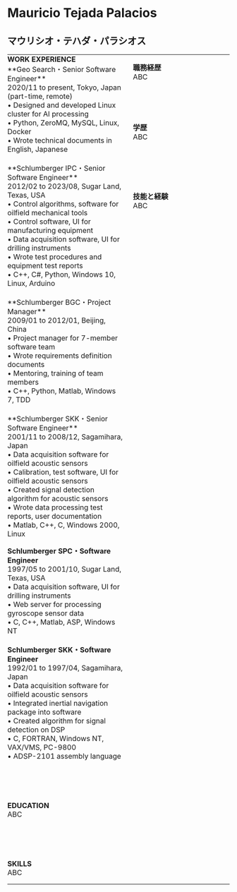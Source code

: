 # Mauricio Tejada Palacios
## マウリシオ・テハダ・パラシオス

<table style="border:none;margin:0px;padding:0px;"><tr style="border:none;margin:0px;padding:0px;"><td style="border:none;margin:0px;padding:0px;" width=390px>
<b>WORK EXPERIENCE</b>
<br>
**Geo Search・Senior Software Engineer**<br>
2020/11 to present, Tokyo, Japan (part-time, remote)<br>
•	Designed and developed Linux cluster for AI processing<br>
•	Python, ZeroMQ, MySQL, Linux, Docker<br>
•	Wrote technical documents in English, Japanese<br>
<br>
**Schlumberger IPC・Senior Software Engineer**<br>
2012/02 to 2023/08, Sugar Land, Texas, USA<br>
•	Control algorithms, software for oilfield mechanical tools<br>
•	Control software, UI for manufacturing equipment<br>
•	Data acquisition software, UI for drilling instruments<br>
•	Wrote test procedures and equipment test reports<br>
•	C++, C#, Python, Windows 10, Linux, Arduino<br>
<br>
**Schlumberger BGC・Project Manager**<br>
2009/01 to 2012/01, Beijing, China<br>
•	Project manager for 7-member software team<br>
•	Wrote requirements definition documents<br>
•	Mentoring, training of team members<br>
•	C++, Python, Matlab, Windows 7, TDD<br>
<br>
**Schlumberger SKK・Senior Software Engineer**<br>
2001/11 to 2008/12, Sagamihara, Japan<br>
•	Data acquisition software for oilfield acoustic sensors<br>
•	Calibration, test software, UI for oilfield acoustic sensors<br>
•	Created signal detection algorithm for acoustic sensors <br>
•	Wrote data processing test reports, user documentation<br>
•	Matlab, C++, C, Windows 2000, Linux<br>

**Schlumberger SPC・Software Engineer**<br>
1997/05 to 2001/10, Sugar Land, Texas, USA<br>
•	Data acquisition software, UI for drilling instruments<br>
•	Web server for processing gyroscope sensor data<br>
•	C, C++, Matlab, ASP, Windows NT<br>
<br>
**Schlumberger SKK・Software Engineer**<br>
1992/01 to 1997/04, Sagamihara, Japan<br>
•	Data acquisition software for oilfield acoustic sensors<br>
•	Integrated inertial navigation package into software<br>
•	Created algorithm for signal detection on DSP<br>
•	C, FORTRAN, Windows NT, VAX/VMS, PC-9800<br>
•	ADSP-2101 assembly language<br>


<br><br><br>

<b>EDUCATION</b>
</a><br>
ABC

<br><br><br>

<b>SKILLS</b>
</a><br>
ABC

</td><td style="border:none;margin:0px;padding:0px;" width=40px></td><td style="border:none;margin:0px;padding:0px;" width=390px valign="top">

<b>職務経歴</b>
</a><br>
ABC

<br><br><br>

<b>学歴</b>
</a><br>
ABC

<br><br><br><br>

<b>技能と経験 </b>
</a><br>
ABC

</td></tr></table>

